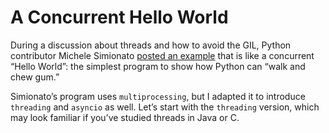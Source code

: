 # A Concurrent Hello World

During a discussion about threads and how to avoid the GIL, Python contributor Michele Simionato [posted an example](https://fpy.li/19-10) that is like a concurrent “Hello World”: the simplest program to show how Python can “walk and chew gum.”

Simionato’s program uses `multiprocessing`, but I adapted it to introduce `threading` and `asyncio` as well. Let’s start with the `threading` version, which may look familiar if you’ve studied threads in Java or C.